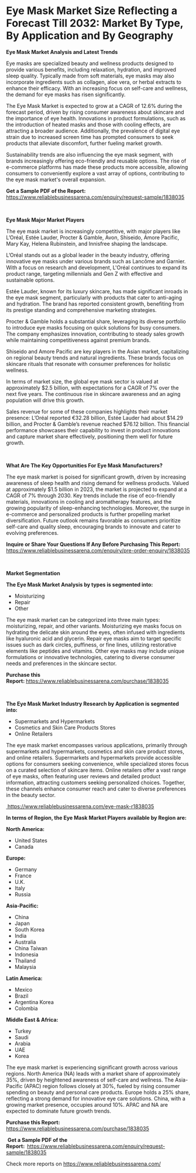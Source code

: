 <p><h1>Eye Mask Market Size Reflecting a Forecast Till 2032: Market By Type, By Application and By Geography</h1></p><p><strong>Eye Mask Market Analysis and Latest Trends</strong></p>
<p><p>Eye masks are specialized beauty and wellness products designed to provide various benefits, including relaxation, hydration, and improved sleep quality. Typically made from soft materials, eye masks may also incorporate ingredients such as collagen, aloe vera, or herbal extracts to enhance their efficacy. With an increasing focus on self-care and wellness, the demand for eye masks has risen significantly.</p><p>The Eye Mask Market is expected to grow at a CAGR of 12.6% during the forecast period, driven by rising consumer awareness about skincare and the importance of eye health. Innovations in product formulations, such as the introduction of heated masks and those with cooling effects, are attracting a broader audience. Additionally, the prevalence of digital eye strain due to increased screen time has prompted consumers to seek products that alleviate discomfort, further fueling market growth.</p><p>Sustainability trends are also influencing the eye mask segment, with brands increasingly offering eco-friendly and reusable options. The rise of e-commerce platforms has made these products more accessible, allowing consumers to conveniently explore a vast array of options, contributing to the eye mask market's overall expansion.</p></p>
<p><strong>Get a Sample PDF of the Report:&nbsp;</strong> <a href="https://www.reliablebusinessarena.com/enquiry/request-sample/1838035?utm_campaign=3068&utm_medium=2&utm_source=Github&utm_content=ia&utm_term=05032025&utm_id=eye-mask">https://www.reliablebusinessarena.com/enquiry/request-sample/1838035</a></p>
<p>&nbsp;</p>
<p><strong>Eye Mask Major Market Players</strong></p>
<p><p>The eye mask market is increasingly competitive, with major players like L’Oréal, Estée Lauder, Procter & Gamble, Avon, Shiseido, Amore Pacific, Mary Kay, Helena Rubinstein, and Innisfree shaping the landscape. </p><p>L’Oréal stands out as a global leader in the beauty industry, offering innovative eye masks under various brands such as Lancôme and Garnier. With a focus on research and development, L'Oréal continues to expand its product range, targeting millennials and Gen Z with effective and sustainable options.</p><p>Estée Lauder, known for its luxury skincare, has made significant inroads in the eye mask segment, particularly with products that cater to anti-aging and hydration. The brand has reported consistent growth, benefiting from its prestige standing and comprehensive marketing strategies.</p><p>Procter & Gamble holds a substantial share, leveraging its diverse portfolio to introduce eye masks focusing on quick solutions for busy consumers. The company emphasizes innovation, contributing to steady sales growth while maintaining competitiveness against premium brands.</p><p>Shiseido and Amore Pacific are key players in the Asian market, capitalizing on regional beauty trends and natural ingredients. These brands focus on skincare rituals that resonate with consumer preferences for holistic wellness.</p><p>In terms of market size, the global eye mask sector is valued at approximately $2.5 billion, with expectations for a CAGR of 7% over the next five years. The continuous rise in skincare awareness and an aging population will drive this growth.</p><p>Sales revenue for some of these companies highlights their market presence: L’Oréal reported €32.28 billion, Estée Lauder had about $14.29 billion, and Procter & Gamble’s revenue reached $76.12 billion. This financial performance showcases their capability to invest in product innovations and capture market share effectively, positioning them well for future growth.</p></p>
<p>&nbsp;</p>
<p><strong>What Are The Key Opportunities For Eye Mask Manufacturers?</strong></p>
<p><p>The eye mask market is poised for significant growth, driven by increasing awareness of sleep health and rising demand for wellness products. Valued at approximately $1.5 billion in 2023, the market is projected to expand at a CAGR of 7% through 2030. Key trends include the rise of eco-friendly materials, innovations in cooling and aromatherapy features, and the growing popularity of sleep-enhancing technologies. Moreover, the surge in e-commerce and personalized products is further propelling market diversification. Future outlook remains favorable as consumers prioritize self-care and quality sleep, encouraging brands to innovate and cater to evolving preferences.</p></p>
<p><strong>Inquire or Share Your Questions If Any Before Purchasing This Report:</strong> <a href="https://www.reliablebusinessarena.com/enquiry/pre-order-enquiry/1838035?utm_campaign=3068&utm_medium=2&utm_source=Github&utm_content=ia&utm_term=05032025&utm_id=eye-mask">https://www.reliablebusinessarena.com/enquiry/pre-order-enquiry/1838035</a></p>
<p>&nbsp;</p>
<p><strong>Market Segmentation</strong></p>
<p><strong>The Eye Mask Market Analysis by types is segmented into:</strong></p>
<p><ul><li>Moisturizing</li><li>Repair</li><li>Other</li></ul></p>
<p><p>The eye mask market can be categorized into three main types: moisturizing, repair, and other variants. Moisturizing eye masks focus on hydrating the delicate skin around the eyes, often infused with ingredients like hyaluronic acid and glycerin. Repair eye masks aim to target specific issues such as dark circles, puffiness, or fine lines, utilizing restorative elements like peptides and vitamins. Other eye masks may include unique formulations or innovative technologies, catering to diverse consumer needs and preferences in the skincare sector.</p></p>
<p><strong>Purchase this Report:&nbsp;</strong><a href="https://www.reliablebusinessarena.com/purchase/1838035?utm_campaign=3068&utm_medium=2&utm_source=Github&utm_content=ia&utm_term=05032025&utm_id=eye-mask">https://www.reliablebusinessarena.com/purchase/1838035</a></p>
<p>&nbsp;</p>
<p><strong>The Eye Mask Market Industry Research by Application is segmented into:</strong></p>
<p><ul><li>Supermarkets and Hypermarkets</li><li>Cosmetics and Skin Care Products Stores</li><li>Online Retailers</li></ul></p>
<p><p>The eye mask market encompasses various applications, primarily through supermarkets and hypermarkets, cosmetics and skin care product stores, and online retailers. Supermarkets and hypermarkets provide accessible options for consumers seeking convenience, while specialized stores focus on a curated selection of skincare items. Online retailers offer a vast range of eye masks, often featuring user reviews and detailed product information, attracting customers seeking personalized choices. Together, these channels enhance consumer reach and cater to diverse preferences in the beauty sector.</p></p>
<p><a href="https://www.reliablebusinessarena.com/eye-mask-r1838035?utm_campaign=3068&utm_medium=2&utm_source=Github&utm_content=ia&utm_term=05032025&utm_id=eye-mask">&nbsp;https://www.reliablebusinessarena.com/eye-mask-r1838035</a></p>
<p><strong>In terms of Region, the Eye Mask Market Players available by Region are:</strong></p>
<p>
    <p> <strong> North America: </strong>
        <ul>
            <li>United States</li>
            <li>Canada</li>
        </ul>
        </p> 
    <p> <strong> Europe: </strong>
        <ul>
            <li>Germany</li>
            <li>France</li>
            <li>U.K.</li>
            <li>Italy</li>
            <li>Russia</li>
        </ul>
        </p> 
    <p> <strong> Asia-Pacific: </strong>
        <ul>
            <li>China</li>
            <li>Japan</li>
            <li>South Korea</li>
            <li>India</li>
            <li>Australia</li>
            <li>China Taiwan</li>
            <li>Indonesia</li>
            <li>Thailand</li>
            <li>Malaysia</li>
        </ul>
        </p> 
    <p> <strong> Latin America: </strong>
        <ul>
            <li>Mexico</li>
            <li>Brazil</li>
            <li>Argentina Korea</li>
            <li>Colombia</li>
        </ul>
        </p> 
    <p> <strong> Middle East & Africa: </strong>
        <ul>
            <li>Turkey</li>
            <li>Saudi</li>
            <li>Arabia</li>
            <li>UAE</li>
            <li>Korea</li>
        </ul>
    </p>
    </p>
<p><p>The eye mask market is experiencing significant growth across various regions. North America (NA) leads with a market share of approximately 35%, driven by heightened awareness of self-care and wellness. The Asia-Pacific (APAC) region follows closely at 30%, fueled by rising consumer spending on beauty and personal care products. Europe holds a 25% share, reflecting a strong demand for innovative eye care solutions. China, with a growing market presence, occupies around 10%. APAC and NA are expected to dominate future growth trends.</p></p>
<p><strong>Purchase this Report: </strong><a href="https://www.reliablebusinessarena.com/purchase/1838035?utm_campaign=3068&utm_medium=2&utm_source=Github&utm_content=ia&utm_term=05032025&utm_id=eye-mask">https://www.reliablebusinessarena.com/purchase/1838035</a></p>
<p>&nbsp;<strong>Get a Sample PDF of the Report:&nbsp;&nbsp;</strong><a href="https://www.reliablebusinessarena.com/enquiry/request-sample/1838035?utm_campaign=3068&utm_medium=2&utm_source=Github&utm_content=ia&utm_term=05032025&utm_id=eye-mask">https://www.reliablebusinessarena.com/enquiry/request-sample/1838035</a></p>
<p><strong></strong></p>
<p>Check more reports on <a href="https://www.reliablebusinessarena.com/?utm_campaign=3068&utm_medium=2&utm_source=Github&utm_content=ia&utm_term=05032025&utm_id=eye-mask">https://www.reliablebusinessarena.com/</a></p>